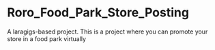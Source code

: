 # Roro_Food_Park_Store_Posting
A laragigs-based project. This is a project where you can promote your store in a food park virtually
